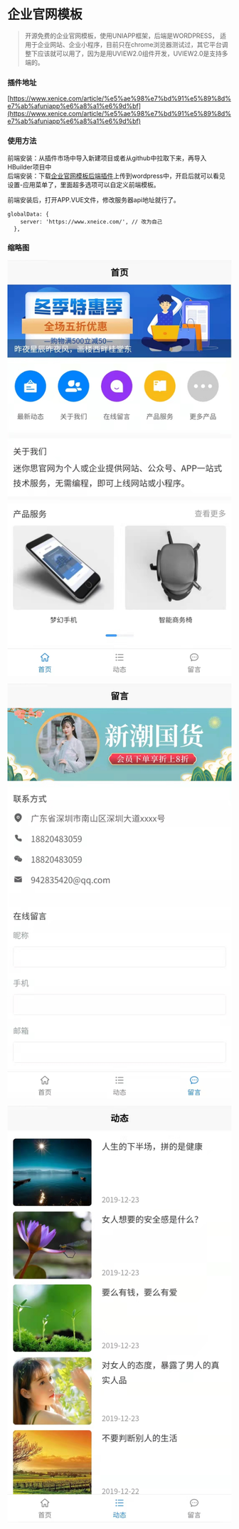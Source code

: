 
# 企业官网模板
> 开源免费的企业官网模板，使用UNIAPP框架，后端是WORDPRESS， 适用于企业网站、企业小程序，目前只在chrome浏览器测试过，其它平台调整下应该就可以用了，因为是用UVIEW2.0组件开发，UVIEW2.0是支持多端的。

### 插件地址
[https://www.xenice.com/article/%e5%ae%98%e7%bd%91%e5%89%8d%e7%ab%afuniapp%e6%a8%a1%e6%9d%bf](https://www.xenice.com/article/%e5%ae%98%e7%bd%91%e5%89%8d%e7%ab%afuniapp%e6%a8%a1%e6%9d%bf)

### 使用方法
前端安装：从插件市场中导入新建项目或者从github中拉取下来，再导入HBuilder项目中<br>
后端安装：下载[企业官网模板后端插件](https://www.xenice.com/article/minisi-ow)上传到wordpress中，开启后就可以看见 设置-应用菜单了，里面超多选项可以自定义前端模板。


前端安装后，打开APP.VUE文件，修改服务器api地址就行了。

```
globalData: {
    server: 'https://www.xneice.com/', // 改为自己
  },
```

### 缩略图

![ow1](https://raw.githubusercontent.com/xenice/ow/master/1.jpg)

![ow1](https://raw.githubusercontent.com/xenice/ow/master/2.jpg)

![ow1](https://raw.githubusercontent.com/xenice/ow/master/3.jpg)
